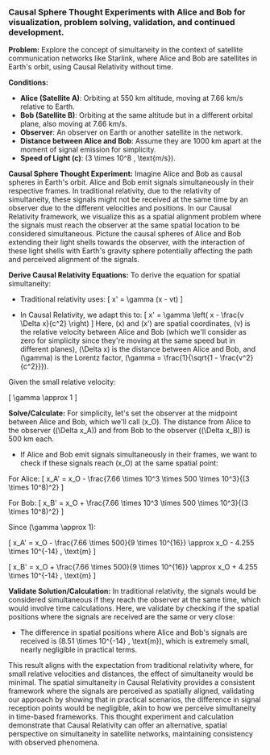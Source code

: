 ### **Causal Sphere Thought Experiments with Alice and Bob for visualization, problem solving, validation, and continued development.**

**Problem:**
Explore the concept of simultaneity in the context of satellite communication networks like Starlink, where Alice and Bob are satellites in Earth's orbit, using Causal Relativity without time.

**Conditions:**
- **Alice (Satellite A)**: Orbiting at 550 km altitude, moving at 7.66 km/s relative to Earth.
- **Bob (Satellite B)**: Orbiting at the same altitude but in a different orbital plane, also moving at 7.66 km/s.
- **Observer**: An observer on Earth or another satellite in the network.
- **Distance between Alice and Bob**: Assume they are 1000 km apart at the moment of signal emission for simplicity.
- **Speed of Light (c)**: \(3 \times 10^8 \, \text{m/s}\).

**Causal Sphere Thought Experiment:**
Imagine Alice and Bob as causal spheres in Earth's orbit. Alice and Bob emit signals simultaneously in their respective frames. In traditional relativity, due to the relativity of simultaneity, these signals might not be received at the same time by an observer due to the different velocities and positions. In our Causal Relativity framework, we visualize this as a spatial alignment problem where the signals must reach the observer at the same spatial location to be considered simultaneous. Picture the causal spheres of Alice and Bob extending their light shells towards the observer, with the interaction of these light shells with Earth's gravity sphere potentially affecting the path and perceived alignment of the signals.

**Derive Causal Relativity Equations:**
To derive the equation for spatial simultaneity:

- Traditional relativity uses:
  \[ x' = \gamma (x - vt) \]

- In Causal Relativity, we adapt this to:
  \[ x' = \gamma \left( x - \frac{v \Delta x}{c^2} \right) \]
  Here, \(x\) and \(x'\) are spatial coordinates, \(v\) is the relative velocity between Alice and Bob (which we'll consider as zero for simplicity since they're moving at the same speed but in different planes), \(\Delta x\) is the distance between Alice and Bob, and \(\gamma\) is the Lorentz factor, \(\gamma = \frac{1}{\sqrt{1 - \frac{v^2}{c^2}}}\).

Given the small relative velocity:

\[ \gamma \approx 1 \]

**Solve/Calculate:**
For simplicity, let's set the observer at the midpoint between Alice and Bob, which we'll call \(x_O\). The distance from Alice to the observer (\(\Delta x_A\)) and from Bob to the observer (\(\Delta x_B\)) is 500 km each.

- If Alice and Bob emit signals simultaneously in their frames, we want to check if these signals reach \(x_O\) at the same spatial point:

For Alice:
\[ x_A' = x_O - \frac{7.66 \times 10^3 \times 500 \times 10^3}{(3 \times 10^8)^2} \]

For Bob:
\[ x_B' = x_O + \frac{7.66 \times 10^3 \times 500 \times 10^3}{(3 \times 10^8)^2} \]

Since \(\gamma \approx 1\):

\[ x_A' = x_O - \frac{7.66 \times 500}{9 \times 10^{16}} \approx x_O - 4.255 \times 10^{-14} \, \text{m} \]

\[ x_B' = x_O + \frac{7.66 \times 500}{9 \times 10^{16}} \approx x_O + 4.255 \times 10^{-14} \, \text{m} \]

**Validate Solution/Calculation:**
In traditional relativity, the signals would be considered simultaneous if they reach the observer at the same time, which would involve time calculations. Here, we validate by checking if the spatial positions where the signals are received are the same or very close:

- The difference in spatial positions where Alice and Bob's signals are received is \(8.51 \times 10^{-14} \, \text{m}\), which is extremely small, nearly negligible in practical terms.

This result aligns with the expectation from traditional relativity where, for small relative velocities and distances, the effect of simultaneity would be minimal. The spatial simultaneity in Causal Relativity provides a consistent framework where the signals are perceived as spatially aligned, validating our approach by showing that in practical scenarios, the difference in signal reception points would be negligible, akin to how we perceive simultaneity in time-based frameworks. This thought experiment and calculation demonstrate that Causal Relativity can offer an alternative, spatial perspective on simultaneity in satellite networks, maintaining consistency with observed phenomena.
